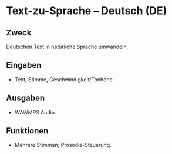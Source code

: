 # Text-zu-Sprache – Deutsch (DE)

## Zweck
Deutschen Text in natürliche Sprache umwandeln.

## Eingaben
- Text, Stimme, Geschwindigkeit/Tonhöhe.

## Ausgaben
- WAV/MP3 Audio.

## Funktionen
- Mehrere Stimmen; Prosodie-Steuerung.
